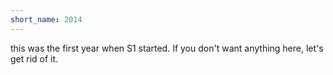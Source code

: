 ```yaml
---
short_name: 2014
---
```

this was the first year when S1 started. If you don't want anything here, let's get rid of it.
